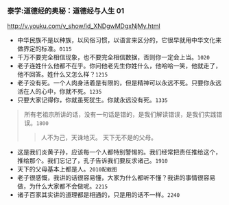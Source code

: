 ### 泰学:道德经的奥秘：道德经与人生 01
http://v.youku.com/v_show/id_XNDgwMDgxNjMy.html
- 中华民族不是以种族，以风俗习惯，以语言来区分的，它很早就用中华文化来做界定的标准。`0115`
- 千万不要完全相信现象，也不要完全相信数据，否则你一定会上当。`1020`
- 老子连姓什么他都不在乎。你问他老先生你姓什么，他哈哈一笑，他就走了，他不回答。姓什么又怎么样？`1215`
- 老子没有死。一个人肉身活着是有限的，但是精神可以永远不死。只要你永远活在人的心中，你就不死。`1235`
- 只要大家记得你，你就虽死犹生。你就永远没有死。`1335`
>所有老祖宗所讲的话，没有一句话是错的，是我们解读错误，是我们实践错误。`1800`
>>人不为己，天诛地灭。
>>天下无不是的父母。
- 这是我们炎黄子孙，应该每一个人都特别警惕的。我们经常把责任推给这个，推给那个。我们忘记了，孔子告诉我们要反求诸己。`1910`
- 天下的父母基本上都是人。`2010配截图`
- 老子很感慨，我讲的话很容易懂，大家为什么都听不懂？我讲的事情很容易做，为什么大家都不会做呢。`2215`
- 诸子百家其实讲的道理都是相通的，只是用的话不一样。`2240`
